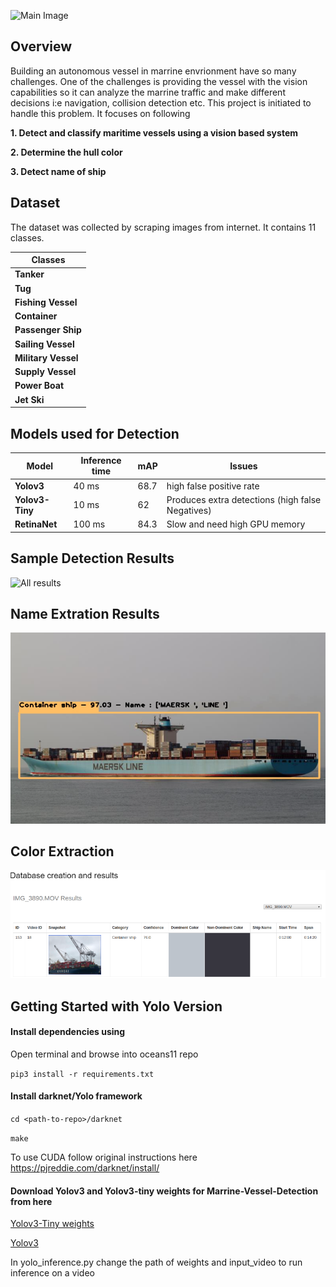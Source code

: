 

![Main Image](https://github.com/shaheryar1/Vessel_Classification/blob/master/content/Container%20-%20Name02.png)

## Overview 
Building an autonomous vessel in marrine envrionment have so many challenges. One of the challenges is providing the vessel with the vision capabilities so it can analyze the marrine traffic and make different decisions i:e navigation, collision detection etc. This project is initiated to handle this problem. It focuses on following 

**1. Detect and classify maritime vessels using a vision based system**

**2. Determine the hull color**

**3. Detect name of ship**

## Dataset
The dataset was collected by scraping images from internet. It contains 11 classes.

| Classes        |       
|------------------|
| **Tanker**         |  
| **Tug**        |                                                                                            
| **Fishing Vessel** |                                                                                       
| **Container**  | 
| **Passenger Ship** |  
| **Sailing Vessel**|                                                                                            
| **Military Vessel** |                                                                                       
| **Supply Vessel**| 
| **Power Boat** |
| **Jet Ski**

## Models used for Detection 
| Model        |    Inference time |  mAP | Issues |
|--------------|------------------------------------------|----|-----------|
| **Yolov3**  |  40 ms | 68.7 |high false positive rate |
| **Yolov3-Tiny**| 10 ms  | 62 | Produces extra detections (high false Negatives)|                                                                                     
| **RetinaNet** | 100 ms  | 84.3| Slow and need high GPU memory |                                                                                    




## Sample Detection Results 
![All results](./content/All.png)


## Name Extration Results
![Name](./content/Container%20-%20Name.png)

## Color Extraction

![Color Extraction](./content/UI.png)



## Getting Started with Yolo Version


#### Install dependencies using 

Open terminal and browse into oceans11 repo


```pip3 install -r requirements.txt```

####  Install darknet/Yolo framework

```cd <path-to-repo>/darknet```

```make```

To use CUDA follow original instructions here https://pjreddie.com/darknet/install/

#### Download Yolov3 and Yolov3-tiny weights for Marrine-Vessel-Detection from here
[Yolov3-Tiny weights](https://drive.google.com/open?id=1_vOYj5tezlTz5pPaEUtReg2DIfQ634S0)

[Yolov3](https://drive.google.com/open?id=1MEvAfEapA47HPDhanm8hF038z7RAne1R)

In yolo_inference.py change the path of weights and input_video to run inference on a video


